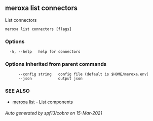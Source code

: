 ## meroxa list connectors

List connectors

```
meroxa list connectors [flags]
```

### Options

```
  -h, --help   help for connectors
```

### Options inherited from parent commands

```
      --config string   config file (default is $HOME/meroxa.env)
      --json            output json
```

### SEE ALSO

* [meroxa list](meroxa_list.md)	 - List components

###### Auto generated by spf13/cobra on 15-Mar-2021
